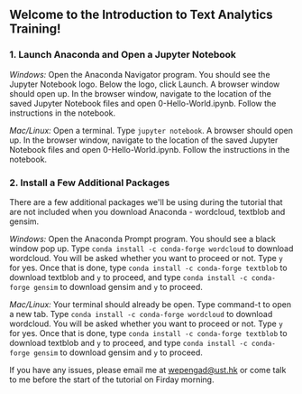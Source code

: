 ## Welcome to the Introduction to Text Analytics Training!

### 1. Launch Anaconda and Open a Jupyter Notebook

*Windows:*
Open the Anaconda Navigator program. You should see the Jupyter Notebook logo. Below the logo, click Launch. A browser window should open up. In the browser window, navigate to the location of the saved Jupyter Notebook files and open 0-Hello-World.ipynb. Follow the instructions in the notebook.

*Mac/Linux:*
Open a terminal. Type ```jupyter notebook```. A browser should open up. In the browser window, navigate to the location of the saved Jupyter Notebook files and open 0-Hello-World.ipynb. Follow the instructions in the notebook.

### 2. Install a Few Additional Packages

There are a few additional packages we'll be using during the tutorial that are not included when you download Anaconda - wordcloud, textblob and gensim.

*Windows:*
Open the Anaconda Prompt program. You should see a black window pop up. Type `conda install -c conda-forge wordcloud` to download wordcloud. You will be asked whether you want to proceed or not. Type `y` for yes. Once that is done, type `conda install -c conda-forge textblob` to download textblob and `y` to proceed, and type `conda install -c conda-forge gensim` to download gensim and `y` to proceed.

*Mac/Linux:*
Your terminal should already be open. Type command-t to open a new tab. Type `conda install -c conda-forge wordcloud` to download wordcloud. You will be asked whether you want to proceed or not. Type `y` for yes. Once that is done, type `conda install -c conda-forge textblob` to download textblob and `y` to proceed, and type `conda install -c conda-forge gensim` to download gensim and `y` to proceed.

If you have any issues, please email me at wepengad@ust.hk or come talk to me before the start of the tutorial on Firday morning.
